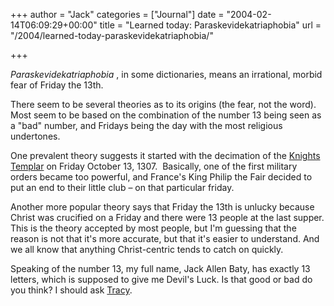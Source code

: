 +++
author = "Jack"
categories = ["Journal"]
date = "2004-02-14T06:09:29+00:00"
title = "Learned today: Paraskevidekatriaphobia"
url = "/2004/learned-today-paraskevidekatriaphobia/"

+++

_Paraskevidekatriaphobia_ , in some dictionaries, means an irrational, morbid fear of Friday the 13th.

There seem to be several theories as to its origins (the fear, not the word). Most seem to be based on the combination of the number 13 being seen as a "bad" number, and Fridays being the day with the most religious undertones.

One prevalent theory suggests it started with the decimation of the [Knights Templar][1] on Friday October 13, 1307.&nbsp; Basically, one of the first military orders became too powerful, and France's King Philip the Fair decided to put an end to their little club &#8211; on that particular friday.

Another more popular theory says that Friday the 13th is unlucky because Christ was crucified on a Friday and there were 13 people at the last supper. This is the theory accepted by most people, but I'm guessing that the reason is not that it's more accurate, but that it's easier to understand. And we all know that anything Christ-centric tends to catch on quickly.

Speaking of the number 13, my full name, Jack Allen Baty, has exactly 13 letters, which is supposed to give me Devil's Luck. Is that good or bad do you think? I should ask [Tracy][2].

 [1]: http://www.newadvent.org/cathen/14493a.htm
 [2]: http://www.sistercat.com/